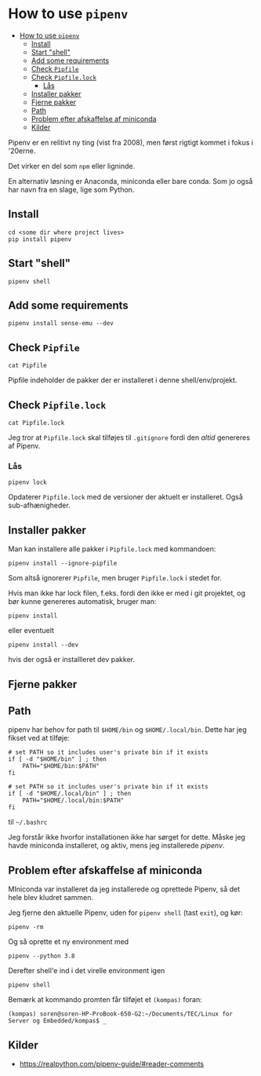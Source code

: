 # How to use `pipenv`

- [How to use `pipenv`](#how-to-use-pipenv)
  - [Install](#install)
  - [Start "shell"](#start-shell)
  - [Add some requirements](#add-some-requirements)
  - [Check `Pipfile`](#check-pipfile)
  - [Check `Pipfile.lock`](#check-pipfilelock)
    - [Lås](#lås)
  - [Installer pakker](#installer-pakker)
  - [Fjerne pakker](#fjerne-pakker)
  - [Path](#path)
  - [Problem efter afskaffelse af miniconda](#problem-efter-afskaffelse-af-miniconda)
  - [Kilder](#kilder)

Pipenv er en relitivt ny ting (vist fra 2008), men først rigtigt kommet i fokus i '20erne.

Det virker en del som `npm` eller ligninde.

En alternativ løsning er Anaconda, miniconda eller bare conda. Som jo også har navn fra en slage, lige som Python.

## Install

    cd <some dir where project lives>
    pip install pipenv

## Start "shell"

    pipenv shell

## Add some requirements

    pipenv install sense-emu --dev

## Check `Pipfile`

    cat Pipfile

Pipfile indeholder de pakker der er installeret i denne shell/env/projekt.

## Check `Pipfile.lock`

    cat Pipfile.lock

Jeg tror at `Pipfile.lock` skal tilføjes til `.gitignore` fordi den _altid_ genereres af Pipenv.

### Lås 

    pipenv lock

Opdaterer `Pipfile.lock` med de versioner der aktuelt er installeret. Også sub-afhænigheder.

## Installer pakker

Man kan installere alle pakker i `Pipfile.lock` med kommandoen:

    pipenv install --ignore-pipfile

Som altså ignorerer `Pipfile`, men bruger `Pipfile.lock` i stedet for.

Hvis man ikke har lock filen, f.eks. fordi den ikke er med i git projektet, og bør kunne genereres automatisk, bruger man:

    pipenv install

eller eventuelt 

    pipenv install --dev

hvis der også er installleret dev pakker.

## Fjerne pakker 


## Path

pipenv har behov for path til `$HOME/bin` og `$HOME/.local/bin`. Dette har jeg fikset ved at tilføje:

    # set PATH so it includes user's private bin if it exists
    if [ -d "$HOME/bin" ] ; then
        PATH="$HOME/bin:$PATH"
    fi

    # set PATH so it includes user's private bin if it exists
    if [ -d "$HOME/.local/bin" ] ; then
        PATH="$HOME/.local/bin:$PATH"
    fi

til `~/.bashrc`

Jeg forstår ikke hvorfor installationen ikke har sørget for dette. Måske jeg havde miniconda installeret, og aktiv, mens jeg installerede _pipenv_.

## Problem efter afskaffelse af miniconda

MIniconda var installeret da jeg installerede og oprettede Pipenv, så det hele blev kludret sammen.

Jeg fjerne den aktuelle Pipenv, uden for `pipenv shell` (tast `exit`), og kør:

    pipenv -rm

Og så oprette et ny environment med 

    pipenv --python 3.8

Derefter shell'e ind i det virelle environment igen

    pipenv shell
    
Bemærk at kommando promten får tilføjet et `(kompas)` foran:

    (kompas) soren@soren-HP-ProBook-650-G2:~/Documents/TEC/Linux for Server og Embedded/kompas$ _


## Kilder

* <https://realpython.com/pipenv-guide/#reader-comments>